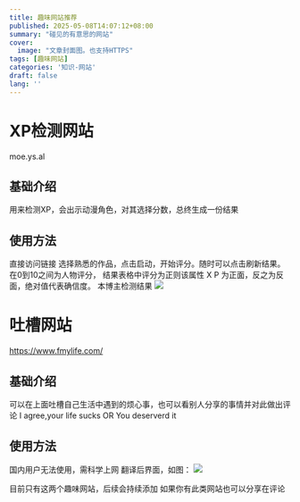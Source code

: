 ```yaml
---
title: 趣味网站推荐
published: 2025-05-08T14:07:12+08:00
summary: "碰见的有意思的网站"
cover:
  image: "文章封面图。也支持HTTPS"
tags: [趣味网站]
categories: '知识-网站'
draft: false 
lang: ''
---
```

# XP检测网站
moe.ys.al
## 基础介绍
用来检测XP，会出示动漫角色，对其选择分数，总终生成一份结果
## 使用方法
直接访问链接
选择熟悉的作品，点击启动，开始评分。随时可以点击刷新结果。
在0到10之间为人物评分， 结果表格中评分为正则该属性 X P 为正面，反之为反面，绝对值代表确信度。
本博主检测结果
 ![](https://img.pblog.xyz/plk-blog-img/61365751-5d2e-4748-8d60-02601f7c1c7a.webp)
 # 吐槽网站
 https://www.fmylife.com/
 ## 基础介绍
 可以在上面吐槽自己生活中遇到的烦心事，也可以看别人分享的事情并对此做出评论
 I agree,your life sucks OR You deserverd it
 ## 使用方法
 国内用户无法使用，需科学上网
 翻译后界面，如图：
 ![](https://img.pblog.xyz/plk-blog-img/b1538201-c150-40e4-8660-9879500846d8.webp)

 目前只有这两个趣味网站，后续会持续添加
 如果你有此类网站也可以分享在评论